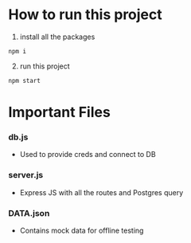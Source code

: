 # How to run this project

1. install all the packages

```
npm i
```

2. run this project

```
npm start
```

# Important Files

### db.js

- Used to provide creds and connect to DB

### server.js

- Express JS with all the routes and Postgres query

### DATA.json

- Contains mock data for offline testing
